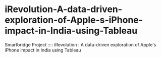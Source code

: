 # iRevolution-A-data-driven-exploration-of-Apple-s-iPhone-impact-in-India-using-Tableau
Smartbridge Project ::::  iRevolution : A data-driven exploration of Apple's iPhone impact in India using Tableau
